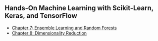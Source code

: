 ## Hands-On Machine Learning with Scikit-Learn, Keras, and TensorFlow ##

* [Chapter 7: Ensemble Learning and Random Forests](https://github.com/youssefHosni/AI-Books-Assignments-Answers/blob/main/Hands-On%20Machine%20Learning%20with%20Scikit-Learn%2C%20Keras%2C%20and%20TensorFlow/Chapter%207:%20Ensemble%20Learning%20and%20Random%20Forests.md)
* [Chapter 8: Dimensionality Reduction](https://github.com/youssefHosni/AI-Books-Assignments-Answers/blob/main/Hands-On%20Machine%20Learning%20with%20Scikit-Learn%2C%20Keras%2C%20and%20TensorFlow/Chapter%208:%20Dimensionality%20Reduction.md)
